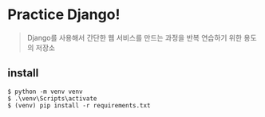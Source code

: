 # Practice Django!

> Django를 사용해서 간단한 웹 서비스를 만드는 과정을 반복 연습하기 위한 용도의 저장소

## install

```shell
$ python -m venv venv
$ .\venv\Scripts\activate
$ (venv) pip install -r requirements.txt
```